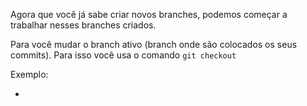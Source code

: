 
Agora que você já sabe criar novos branches, podemos começar a trabalhar nesses branches criados.

Para você mudar o branch ativo (branch onde são colocados os seus commits). Para isso você usa
o comando `git checkout`

Exemplo:
- ` `